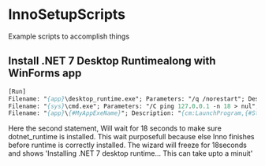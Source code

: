 # InnoSetupScripts
Example scripts to accomplish things

## Install .NET 7 Desktop Runtimealong with WinForms app

```pascal
[Run]
Filename: "{app}\desktop_runtime.exe"; Parameters: "/q /norestart"; Description: "Installing .NET desktop runtime"; StatusMsg: "Installing .NET desktop runtime..."; Flags: nowait skipifsilent
Filename: "{sys}\cmd.exe"; Parameters: "/C ping 127.0.0.1 -n 18 > nul"; StatusMsg: "Installing .NET 7 desktop runtime... This can take upto a minuit"; Flags: waituntilterminated skipifsilent runhidden; WorkingDir: "{app}";
Filename: "{app}\{#MyAppExeName}"; Description: "{cm:LaunchProgram,{#StringChange(MyAppName, '&', '&&')}}"; Flags: nowait postinstall skipifsilent
```

Here the second statement, Will wait for 18 seconds to make sure dotnet_runtime is installed. This wait purposefull because else Inno finishes before runtime is correctly installed. The wizard will freeze for 18seconds and shows 'Installing .NET 7 desktop runtime... This can take upto a minuit'

